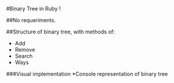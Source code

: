 #Binary Tree in Ruby !

##No requeriments.

##Structure of binary tree, with methods of:
* Add
* Remove
* Search
* Ways

###Visual implementation
*Console representation of binary tree
